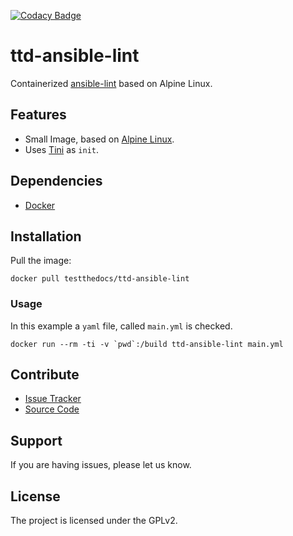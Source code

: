 [![Codacy Badge](https://api.codacy.com/project/badge/Grade/96405c4eeb64419d981fc37027a816b0)](https://www.codacy.com/app/svx/ttd-ansible-lint?utm_source=github.com&amp;utm_medium=referral&amp;utm_content=testthedocs/ttd-ansible-lint&amp;utm_campaign=Badge_Grade)

# ttd-ansible-lint

Containerized [ansible-lint](https://github.com/willthames/ansible-lint)
based on Alpine Linux.

## Features

- Small Image, based on [Alpine Linux](http://www.alpinelinux.org/).
- Uses [Tini](https://github.com/krallin/tini) as `init`.

## Dependencies

- [Docker](https://docker.com "Homepage of docker")

## Installation

Pull the image:

```shell
docker pull testthedocs/ttd-ansible-lint
```

### Usage

In this example a `yaml` file, called `main.yml` is checked.

```shell
docker run --rm -ti -v `pwd`:/build ttd-ansible-lint main.yml
```

## Contribute

- [Issue Tracker](github.com/testthedocs/ttd-ansible-lint/issues)
- [Source Code](github.com/testthedocs/ttd-ansible-lint)

## Support

If you are having issues, please let us know.

## License

The project is licensed under the GPLv2.
